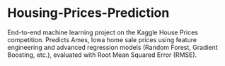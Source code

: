 # Housing-Prices-Prediction
End-to-end machine learning project on the Kaggle House Prices competition. Predicts Ames, Iowa home sale prices using feature engineering and advanced regression models (Random Forest, Gradient Boosting, etc.), evaluated with Root Mean Squared Error (RMSE).
